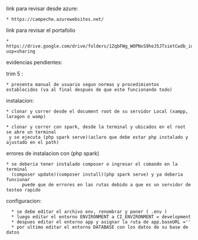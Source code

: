 link para revisar desde azure:

	* https://campeche.azurewebsites.net/

link para revisar el portafolio 

	* https://drive.google.com/drive/folders/1ZqbFWg_WOPNxS9heJ5JTsietCwdb_iuK?usp=sharing

evidencias pendientes:

trim 5 :

	* presenta manual de usuario segun normas y procedimientos establecidos (va al final despues de que este funcionando todo)

 instalacion:

  	* clonar y correr desde el document root de su servidor Local (xampp, laragon o wamp)
    
	* clonar y correr con spark, desde la terminal y ubicados en el root se abre un terminal
   	 y se ejecuta (php spark serve)(aclaro que debe estar php instalado y ajustado en el path)

errores de instalacion con (php spark)

	* se deberia tener instalado composer o ingresar el comando en la terminal 
 	  (composer update)(composer install)(php spark serve) y ya deberia funcionar
    	  puede que de errores en las rutas debido a que es un servidor de testeo rapido
    

configuracion:

	  * se debe editar el archivo env, renombrar y poner ( .env )
	  * luego editar el entorno ENVIRONMENT a CI_ENVIRONMENT = development
	  * despues editar el entorno app y asignar la ruta de app.baseURL =''
	  * por ultimo editar el entorno DATABASE con los datos de su base de datos
